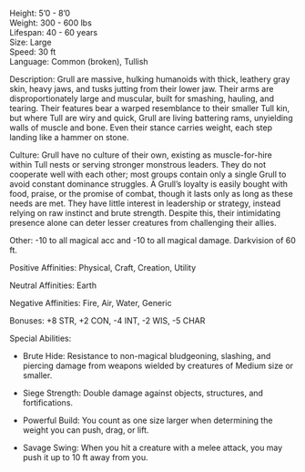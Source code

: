 Height: 5’0 - 8’0  
Weight: 300 - 600 lbs  
Lifespan: 40 - 60 years  
Size: Large  
Speed: 30 ft  
Language: Common (broken), Tullish

Description: Grull are massive, hulking humanoids with thick, leathery gray skin, heavy jaws, and tusks jutting from their lower jaw. Their arms are disproportionately large and muscular, built for smashing, hauling, and tearing. Their features bear a warped resemblance to their smaller Tull kin, but where Tull are wiry and quick, Grull are living battering rams, unyielding walls of muscle and bone. Even their stance carries weight, each step landing like a hammer on stone.

Culture: Grull have no culture of their own, existing as muscle-for-hire within Tull nests or serving stronger monstrous leaders. They do not cooperate well with each other; most groups contain only a single Grull to avoid constant dominance struggles. A Grull’s loyalty is easily bought with food, praise, or the promise of combat, though it lasts only as long as these needs are met. They have little interest in leadership or strategy, instead relying on raw instinct and brute strength. Despite this, their intimidating presence alone can deter lesser creatures from challenging their allies.

Other: -10 to all magical acc and -10 to all magical damage. Darkvision of 60 ft. 

Positive Affinities: Physical, Craft, Creation, Utility

Neutral Affinities: Earth

Negative Affinities: Fire, Air, Water, Generic

Bonuses: +8 STR, +2 CON, -4 INT, -2 WIS, -5 CHAR

Special Abilities:

- Brute Hide: Resistance to non-magical bludgeoning, slashing, and piercing damage from weapons wielded by creatures of Medium size or smaller.
    
- Siege Strength: Double damage against objects, structures, and fortifications.
    
- Powerful Build: You count as one size larger when determining the weight you can push, drag, or lift.
    
- Savage Swing: When you hit a creature with a melee attack, you may push it up to 10 ft away from you.
